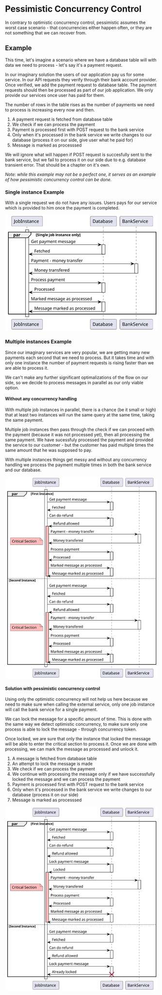 ﻿# Pessimistic Concurrency Control
In contrary to optimistic concurrency control, pessimistic assumes the worst case scenario - that concurrencies either happen often, or they are not something that we can recover from.

## Example
This time, let's imagine a scenario where we have a database table will with data we need to process - let's say it's a payment request.

In our imaginary solution the users of our application pay us for some service. In our API requests they verify through their bank account provider. 
Once verified, we add the payment request to database table. 
The payment requests should then be processed as part of our job application.
We only provide our services once user has paid for them.

The number of rows in the table rises as the number of payments we need to process is increasing every now and then.

1. A payment request is fetched from database table
2. We check if we can process the payment
3. Payment is processed first with POST request to the bank service
4. Only when it's processed in the bank service we write changes to our database (process it on our side, give user what he paid for)
5. Message is marked as processsed

We will ignore what will happen if POST request is succesfully sent to the bank service, but we fail to process it on our side due to e.g. database transient error.
That should be a chapter on it's own.

*Note: while this example may not be a perfect one, it serves as an example of how pessimistic concurrency control can be done.*

### Single instance Example
With a single request we do not have any issues. Users pays for our service which is provided to him once the payment is completed.

![Postpone Endpoint](https://github.com/lukaskuko9/EasyConcurrency/blob/master/Readme/PessimisticConcurrency/1.svg)

### Multiple instances Example
Since our imaginary services are very popular, we are getting many new payments each second that we need to process. 
But it takes time and with only one instance the number of payment requests is rising faster than we are able to process it.

We can't make any further significant optimalizations of the flow on our side, so we decide to process messages in parallel as our only viable option.

#### Without any concurrency handling
With multiple job instances in parallel, there is a chance (be it small or high) that at least two instances will run the same query at the same time,
taking the same payment. 

Multiple job instances then pass through the check if we can proceed with the payment (because it was not processed yet), then all processing the same payment.
We have sucessfuly processed the payment and provided the service to our customer - but the customer has paid multiple times the same amount that he was supposed to pay.

With multiple instances things get messy and without any concurrency handling we process the payment multiple times in both the bank service and our database.

![Postpone Endpoint](https://github.com/lukaskuko9/EasyConcurrency/blob/master/Readme/PessimisticConcurrency/2.svg)

#### Solution with pessimistic concurrency control
Using only the optimistic concurrency will not help us here because we need to make sure when calling the external service, only one job instance will call the bank service for a single payment. 

We can lock the message for a specific amount of time. This is done with the same way we detect optimistic concurrency, to make sure only one process is able to lock the message - through concurrency token. 

Once locked, we are sure that only the instance that locked the message will be able to enter the critical section to process it.
Once we are done with processing, we can mark the message as processed and unlock it.

1. A message is fetched from database table
2. An attempt to lock the message is made
3. We check if we can process the payment
4. We continue with processing the message only if we have successfully locked the message and we can process the payment
5. Payment is processed first with POST request to the bank service
6. Only when it's processed in the bank service we write changes to our database (process it on our side)
7. Message is marked as processsed

![Postpone Issue](https://github.com/lukaskuko9/EasyConcurrency/blob/master/Readme/PessimisticConcurrency/3.svg)
